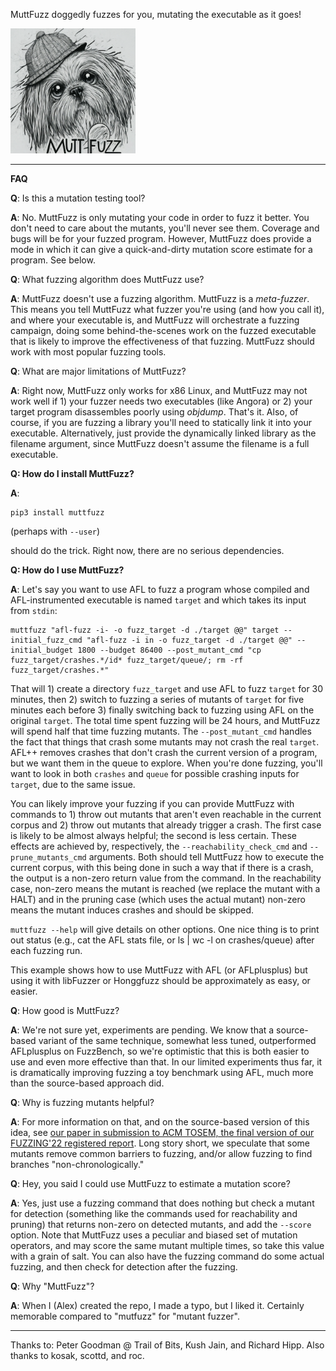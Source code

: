 MuttFuzz doggedly fuzzes for you, mutating the executable as it goes!

<img src="muttfuzz.png" alt="drawing" width="200"/>

---------------------------------

**FAQ**

**Q**:  Is this a mutation testing tool?

**A**:  No.  MuttFuzz is only mutating your code in order to fuzz it better.  You don't need to care about the mutants, you'll never see them.  Coverage and bugs will be for your fuzzed program.  However, MuttFuzz does provide a mode in which it can give a quick-and-dirty mutation score estimate for a program.  See below.

**Q**: What fuzzing algorithm does MuttFuzz use?

**A**: MuttFuzz doesn't use a fuzzing algorithm.  MuttFuzz is a *meta-fuzzer*.  This means you tell MuttFuzz what fuzzer you're using (and how you call it), and where your executable is, and MuttFuzz will orchestrate a fuzzing campaign, doing some behind-the-scenes work on the fuzzed executable that is likely to improve the effectiveness of that fuzzing.  MuttFuzz should work with most popular fuzzing tools.

**Q**: What are major limitations of MuttFuzz?

**A**: Right now, MuttFuzz only works for x86 Linux, and MuttFuzz may not work well if 1) your fuzzer needs two executables (like Angora) or 2) your target program disassembles poorly using _objdump_.  That's it.  Also, of course, if you are fuzzing a library you'll need to statically link it into your executable.  Alternatively, just provide the dynamically linked library as the filename argument, since MuttFuzz doesn't assume the filename is a full executable.

**Q: How do I install MuttFuzz?**

**A**:

~~~
pip3 install muttfuzz
~~~

(perhaps with `--user`)

should do the trick.  Right now, there are no serious dependencies.

**Q: How do I use MuttFuzz?** 

**A**: Let's say you want to use AFL to fuzz a program whose compiled and AFL-instrumented executable is named `target` and which takes its input from `stdin`:

~~~
muttfuzz "afl-fuzz -i- -o fuzz_target -d ./target @@" target --initial_fuzz_cmd "afl-fuzz -i in -o fuzz_target -d ./target @@" --initial_budget 1800 --budget 86400 --post_mutant_cmd "cp fuzz_target/crashes.*/id* fuzz_target/queue/; rm -rf fuzz_target/crashes.*"
~~~

That will 1) create a directory `fuzz_target` and use AFL to fuzz `target` for 30 minutes, then 2) switch to fuzzing a series of mutants of `target` for five minutes each before 3) finally switching back to fuzzing using AFL on the original `target`.  The total time spent fuzzing will be 24 hours, and MuttFuzz will spend half that time fuzzing mutants.  The `--post_mutant_cmd` handles the fact that things that crash some mutants may not crash the real `target`.   AFL++ removes crashes that don't crash the current version of a program, but we want them in the queue to explore.   When you're done fuzzing, you'll want to look in both `crashes` and `queue` for possible crashing inputs for `target`, due to the same issue.

You can likely improve your fuzzing if you can provide MuttFuzz with commands to 1) throw out mutants that aren't even reachable in the current corpus and 2) throw out mutants that already trigger a crash.  The first case is likely to be almost always helpful; the second is less certain.  These effects are achieved by, respectively, the `--reachability_check_cmd` and `--prune_mutants_cmd` arguments.  Both should tell MuttFuzz how to execute the current corpus, with this being done in such a way that if there is a crash, the output is a non-zero return value from the command.  In the reachability case, non-zero means the mutant is reached (we replace the mutant with a HALT) and in the pruning case (which uses the actual mutant) non-zero means the mutant induces crashes and should be skipped.

```muttfuzz --help``` will give details on other options.  One nice thing is to print out status (e.g., cat the AFL stats file, or ls | wc -l on crashes/queue) after each fuzzing run.

This example shows how to use MuttFuzz with AFL (or AFLplusplus) but using it with libFuzzer or Honggfuzz should be approximately as easy, or easier.

**Q**: How good is MuttFuzz?

**A**: We're not sure yet, experiments are pending.  We know that a source-based variant of the same technique, somewhat less tuned, outperformed AFLplusplus on FuzzBench, so we're optimistic that this is both easier to use and even more effective than that.  In our limited experiments thus far, it is dramatically improving fuzzing a toy benchmark using AFL, much more than the source-based approach did.

**Q**: Why is fuzzing mutants helpful?

**A**: For more information on that, and on the source-based version of this idea, see [our paper in submission to ACM TOSEM, the final version of our FUZZING'22 registered report](https://github.com/agroce/fuzzing22report/blob/master/tosem/currentdraft.pdf).  Long story short, we speculate that some mutants remove common barriers to fuzzing, and/or allow fuzzing to find branches "non-chronologically."

**Q**: Hey, you said I could use MuttFuzz to estimate a mutation score?

**A**: Yes, just use a fuzzing command that does nothing but check a mutant for detection (something like the commands used for reachability and pruning) that returns non-zero on detected mutants, and add the `--score` option.  Note that MuttFuzz uses a peculiar and biased set of mutation operators, and may score the same mutant multiple times, so take this value with a grain of salt.  You can also have the fuzzing command do some actual fuzzing, and then check for detection after the fuzzing.

**Q**: Why "MuttFuzz"?

**A**: When I (Alex) created the repo, I made a typo, but I liked it.  Certainly memorable compared to "mutfuzz" for "mutant fuzzer".

-------------------------------

Thanks to: Peter Goodman @ Trail of Bits, Kush Jain, and Richard Hipp.
Also thanks to kosak, scottd, and roc.

